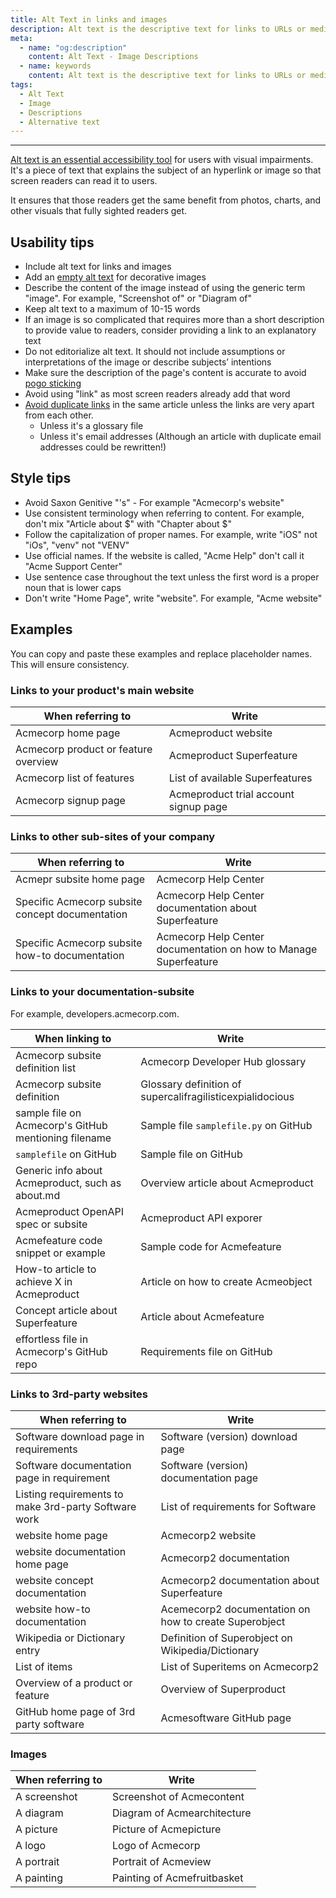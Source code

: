 ```yaml
---
title: Alt Text in links and images
description: Alt text is the descriptive text for links to URLs or media. Learn how to do it right.
meta:
  - name: "og:description"
    content: Alt Text - Image Descriptions
  - name: keywords
    content: Alt text is the descriptive text for links to URLs or media. Learn how to do it right.
tags:
  - Alt Text
  - Image
  - Descriptions
  - Alternative text
---
```


---

[Alt text is an essential accessibility tool](https://aceseditors.org/news/2020/how-to-write-great-alt-text-and-why-it-matters) for users with visual impairments.
It's a piece of text that explains the subject of an hyperlink or image so that screen readers can read it to users.

It ensures that those readers get the same benefit from photos, charts, and other visuals that fully sighted readers get.

## Usability tips

- Include alt text for links and images
- Add an [empty alt text](https://www.w3.org/WAI/tutorials/images/decorative/ "Documentation about decorative images on W3C") for decorative images
- Describe the content of the image instead of using the generic term "image". For example, "Screenshot of" or "Diagram of"
- Keep alt text to a maximum of 10-15 words
- If an image is so complicated that requires more than a short description to provide value to readers,
consider providing a link to an explanatory text
- Do not editorialize alt text.
It should not include assumptions or interpretations of the image or describe subjects’ intentions
- Make sure the description of the page's content is accurate to avoid [pogo sticking](https://www.nngroup.com/articles/pogo-sticking/ "Article about pogo sticking on NNGroup")
- Avoid using "link" as most screen readers already add that word
- [Avoid duplicate links](https://www.nngroup.com/articles/duplicate-links/ "Article about duplicate links on NNGroup") in the same article unless the links are very apart from each other.
   - Unless it's a glossary file
   - Unless it's email addresses (Although an article with duplicate email addresses could be rewritten!)

## Style tips

- Avoid Saxon Genitive "'s" - For example "Acmecorp's website"
- Use consistent terminology when referring to content.
For example, don't mix "Article about $" with "Chapter about $"
- Follow the capitalization of proper names. For example, write "iOS" not "iOs", "venv" not "VENV"
- Use official names. If the website is called, "Acme Help" don't call it "Acme Support Center"
- Use sentence case throughout the text unless the first word is a proper noun that is lower caps
- Don't write "Home Page", write "website". For example, "Acme website"

## Examples

You can copy and paste these examples and replace placeholder names.
This will ensure consistency.

### Links to your product's main website

|When referring to|Write|
|-|-|
|Acmecorp home page|Acmeproduct website|
|Acmecorp product or feature overview|Acmeproduct Superfeature|
|Acmecorp list of features|List of available Superfeatures|
|Acmecorp signup page|Acmeproduct trial account signup page|

### Links to other sub-sites of your company

|When referring to|Write|
|-|-|
|Acmepr subsite home page|Acmecorp Help Center|
|Specific Acmecorp subsite concept documentation|Acmecorp Help Center documentation about Superfeature|
|Specific Acmecorp subsite how-to documentation|Acmecorp Help Center documentation on how to Manage Superfeature|

### Links to your documentation-subsite

For example, developers.acmecorp.com.

|When linking to|Write|
|-|-|
|Acmecorp subsite definition list|Acmecorp Developer Hub glossary|
|Acmecorp subsite definition|Glossary definition of supercalifragilisticexpialidocious|
|sample file on Acmecorp's GitHub mentioning filename|Sample file `samplefile.py` on GitHub|
|`samplefile` on GitHub|Sample file on GitHub|
|Generic info about Acmeproduct, such as about.md|Overview article about Acmeproduct|
|Acmeproduct OpenAPI spec or subsite|Acmeproduct API exporer|
|Acmefeature code snippet or example|Sample code for Acmefeature|
|How-to article to achieve X in Acmeproduct|Article on how to create Acmeobject|
|Concept article about Superfeature|Article about Acmefeature|
|effortless file in Acmecorp's GitHub repo|Requirements file on GitHub|

### Links to 3rd-party websites

|When referring to|Write|
|-|-|
|Software download page in requirements|Software (version) download page|
|Software documentation page in requirement|Software (version) documentation page|
|Listing requirements to make 3rd-party Software work|List of requirements for Software|
|website home page|Acmecorp2 website|
|website documentation home page|Acmecorp2 documentation|
|website concept documentation|Acmecorp2 documentation about Superfeature|
|website how-to documentation|Acemecorp2 documentation on how to create Superobject|
|Wikipedia or Dictionary entry|Definition of Superobject on Wikipedia/Dictionary|
|List of items| List of Superitems on Acmecorp2|
|Overview of a product or feature|Overview of Superproduct|
|GitHub home page of 3rd party software|Acmesoftware GitHub page|

### Images

|When referring to|Write|
|-|-|
|A screenshot|Screenshot of Acmecontent|Acmeevent|
|A diagram|Diagram of Acmearchitecture|
|A picture|Picture of Acmepicture|
|A logo|Logo of Acmecorp|
|A portrait|Portrait of Acmeview|
|A painting|Painting of Acmefruitbasket|